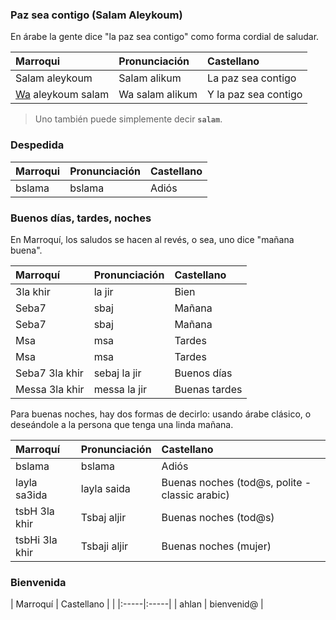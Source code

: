 
### Paz sea contigo (Salam Aleykoum)
En árabe la gente dice "la paz sea contigo" como forma cordial de saludar.

| Marroqui     | Pronunciación | Castellano | 
|:-----|:-----|:-----|
| Salam aleykoum | Salam alikum | La paz sea contigo    |
| [Wa](nexos.md) aleykoum salam | Wa salam alikum |  Y la paz sea contigo    |

> Uno también puede simplemente decir **`salam`**.


### Despedida

| Marroqui     | Pronunciación | Castellano | 
|:-----|:-----|:-----|
| bslama | bslama | Adiós    |


### Buenos días, tardes, noches
En Marroquí, los saludos se hacen al revés, o sea, uno dice "mañana buena".

| Marroquí     | Pronunciación | Castellano | 
|:-----|:-----|:-----|
| 3la khir | la jir | Bien    |
| Seba7 | sbaj |  Mañana    |
| Seba7 | sbaj |  Mañana    |
| Msa | msa |  Tardes    |
| Msa | msa |  Tardes    |
| Seba7 3la khir | sebaj la jir |  Buenos días    |
| Messa 3la khir | messa la jir |  Buenas tardes    |

Para buenas noches, hay dos formas de decirlo: usando árabe clásico, o deseándole a la persona que tenga una linda mañana.

| Marroquí     | Pronunciación | Castellano | 
|:-----|:-----|:-----|
| bslama | bslama | Adiós    |
| layla sa3ida | layla saida | Buenas noches (tod@s, polite - classic arabic)    |
| tsbH 3la khir | Tsbaj aljir | Buenas noches (tod@s) |
| tsbHi 3la khir | Tsbaji aljir | Buenas noches (mujer) |


### Bienvenida

| Marroquí     | Castellano |  | 
|:-----|:-----|
| ahlan | bienvenid@    |